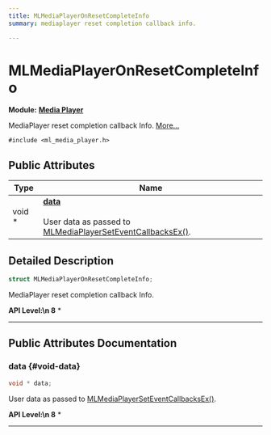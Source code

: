 ```yaml
---
title: MLMediaPlayerOnResetCompleteInfo
summary: mediaplayer reset completion callback info. 

---
```


# MLMediaPlayerOnResetCompleteInfo

**Module:** **[Media Player](/api-ref/api/Modules/group___media_player/group___media_player.md)**



MediaPlayer reset completion callback Info.  [More...](#detailed-description)


`#include <ml_media_player.h>`

## Public Attributes

| Type           | Name           |
| -------------- | -------------- |
| void * | **[data](/api-ref/api/Modules/group___media_player/struct_m_l_media_player_on_reset_complete_info.md#void-data)** <br></br>User data as passed to [MLMediaPlayerSetEventCallbacksEx()](/api-ref/api/Modules/group___media_player/group___media_player.md#mlresult-mlmediaplayerseteventcallbacksex).  |

## Detailed Description

```cpp
struct MLMediaPlayerOnResetCompleteInfo;
```

MediaPlayer reset completion callback Info. 




**API Level:\n 8**
  * 




-----------
## Public Attributes Documentation

### data {#void-data}

```cpp
void * data;
```

User data as passed to [MLMediaPlayerSetEventCallbacksEx()](/api-ref/api/Modules/group___media_player/group___media_player.md#mlresult-mlmediaplayerseteventcallbacksex). 




**API Level:\n 8**
  * 




-----------


